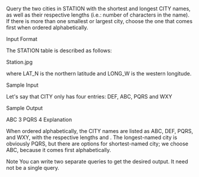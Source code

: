 Query the two cities in STATION with the shortest and longest CITY names, as well as their respective lengths (i.e.: number of characters in the name). If there is more than one smallest or largest city, choose the one that comes first when ordered alphabetically.

Input Format

The STATION table is described as follows:

Station.jpg

where LAT_N is the northern latitude and LONG_W is the western longitude.

Sample Input

Let's say that CITY only has four entries: DEF, ABC, PQRS and WXY

Sample Output

ABC 3
PQRS 4
Explanation

When ordered alphabetically, the CITY names are listed as ABC, DEF, PQRS, and WXY, with the respective lengths  and . The longest-named city is obviously PQRS, but there are  options for shortest-named city; we choose ABC, because it comes first alphabetically.

Note 
You can write two separate queries to get the desired output. It need not be a single query.